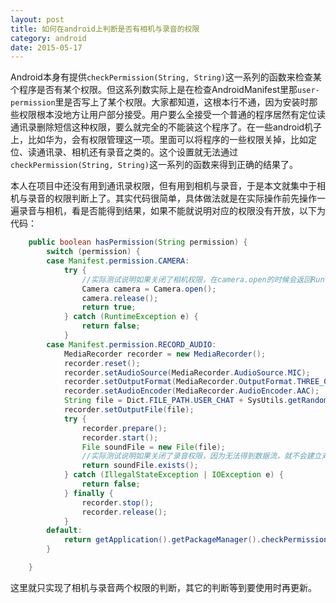 ```yaml
---
layout: post
title: 如何在android上判断是否有相机与录音的权限
category: android
date: 2015-05-17
---
```


Android本身有提供`checkPermission(String, String)`这一系列的函数来检查某个程序是否有某个权限。但这系列数实际上是在检查AndroidManifest里那`user-permission`里是否写上了某个权限。大家都知道，这根本行不通，因为安装时那些权限根本没地方让用户部分接受。用户要么全接受一个普通的程序居然有定位读通讯录删除短信这种权限，要么就完全的不能装这个程序了。在一些android机子上，比如华为，会有权限管理这一项。里面可以将程序的一些权限关掉，比如定位、读通讯录、相机还有录音之类的。这个设置就无法通过`checkPermission(String, String)`这一系列的函数来得到正确的结果了。
<!-- more -->
本人在项目中还没有用到通讯录权限，但有用到相机与录音，于是本文就集中于相机与录音的权限判断上了。其实代码很简单，具体做法就是在实际操作前先操作一遍录音与相机，看是否能得到结果，如果不能就说明对应的权限没有开放，以下为代码：

```java
    public boolean hasPermission(String permission) {
		switch (permission) {
		case Manifest.permission.CAMERA:
			try {
                //实际测试说明如果关闭了相机权限，在camera.open的时候会返回RuntimeException
				Camera camera = Camera.open();
				camera.release();
				return true;
			} catch (RuntimeException e) {
				return false;
			}
		case Manifest.permission.RECORD_AUDIO:
			MediaRecorder recorder = new MediaRecorder();
			recorder.reset();
			recorder.setAudioSource(MediaRecorder.AudioSource.MIC);
			recorder.setOutputFormat(MediaRecorder.OutputFormat.THREE_GPP);
			recorder.setAudioEncoder(MediaRecorder.AudioEncoder.AAC);
			String file = Dict.FILE_PATH.USER_CHAT + SysUtils.getRandomString() + ".aac";
			recorder.setOutputFile(file);
			try {
				recorder.prepare();
				recorder.start();
				File soundFile = new File(file);
                //实际测试说明如果关闭了录音权限，因为无法得到数据流，就不会建立对应的输出文件
				return soundFile.exists();
			} catch (IllegalStateException | IOException e) {
				return false;
			} finally {
				recorder.stop();
				recorder.release();
			}
		default:
			return getApplication().getPackageManager().checkPermission(permission, MedicalApp.getInstance().getPackageName()) == PackageManager.PERMISSION_GRANTED;
		}

	}
```

这里就只实现了相机与录音两个权限的判断，其它的判断等到要使用时再更新。
